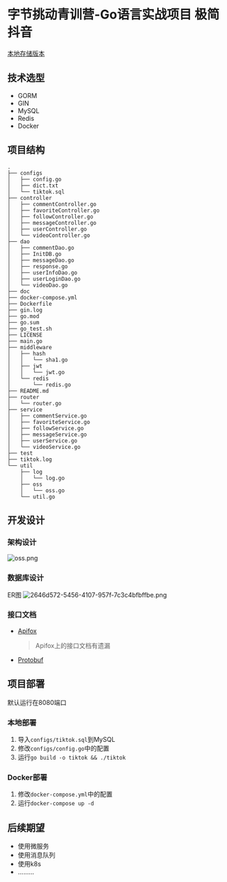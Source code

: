 # 字节挑动青训营-Go语言实战项目 极简抖音

[本地存储版本](https://github.com/RookiePeckEachOtherCode/tiktok/main)

## 技术选型

- GORM
- GIN
- MySQL
- Redis
- Docker

## 项目结构

```
.
├── configs
│   ├── config.go
│   ├── dict.txt
│   └── tiktok.sql
├── controller
│   ├── commentController.go
│   ├── favoriteController.go
│   ├── followController.go
│   ├── messageController.go
│   ├── userController.go
│   └── videoController.go
├── dao
│   ├── commentDao.go
│   ├── InitDB.go
│   ├── messageDao.go
│   ├── response.go
│   ├── userInfoDao.go
│   ├── userLoginDao.go
│   └── videoDao.go
├── doc
├── docker-compose.yml
├── Dockerfile
├── gin.log
├── go.mod
├── go.sum
├── go_test.sh
├── LICENSE
├── main.go
├── middleware
│   ├── hash
│   │   └── sha1.go
│   ├── jwt
│   │   └── jwt.go
│   └── redis
│       └── redis.go
├── README.md
├── router
│   └── router.go
├── service
│   ├── commentService.go
│   ├── favoriteService.go
│   ├── followService.go
│   ├── messageService.go
│   ├── userService.go
│   └── videoService.go
├── test
├── tiktok.log
└── util
    ├── log
    │   └── log.go
    ├── oss
    │   └── oss.go
    └── util.go
```

## 开发设计

### 架构设计

![oss.png](https://img1.imgtp.com/2023/08/23/DfOOjLiv.png)

### 数据库设计

ER图
![2646d572-5456-4107-957f-7c3c4bfbffbe.png](https://img1.imgtp.com/2023/08/23/vxQFOzRQ.png)

### 接口文档

- [Apifox](https://apifox.com/apidoc/shared-09d88f32-0b6c-4157-9d07-a36d32d7a75c/)

  > Apifox上的接口文档有遗漏

- [Protobuf](./doc/接口文档.md)

## 项目部署

默认运行在8080端口

### 本地部署

1. 导入`configs/tiktok.sql`到MySQL
2. 修改`configs/config.go`中的配置
3. 运行`go build -o tiktok && ./tiktok`

### Docker部署

1. 修改`docker-compose.yml`中的配置
2. 运行`docker-compose up -d`

## 后续期望

- 使用微服务
- 使用消息队列
- 使用k8s
- .........
